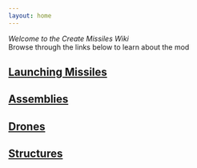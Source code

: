 ```yaml
---
layout: home
---
```


*Welcome to the Create Missiles Wiki*  
Browse through the links below to learn about the mod

[Launching Missiles](/launching-missiles)
---

[Assemblies](/assemblies)
---

[Drones](/drones)
---

[Structures](/structures)
---

